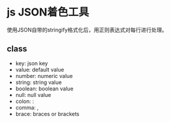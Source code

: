# js JSON着色工具 

使用JSON自带的stringify格式化后，用正则表达式对每行进行处理。 

## class 
- key: json key 
- value: default value  
- number: numeric value 
- string: string value 
- boolean: boolean value 
- null: null value 
- colon: :  
- comma: , 
- brace: braces or brackets 
